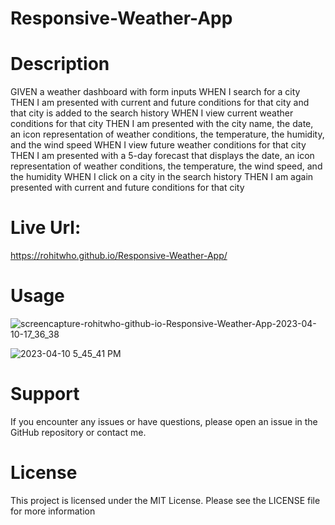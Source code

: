 # Responsive-Weather-App
# Description

GIVEN a weather dashboard with form inputs
WHEN I search for a city
THEN I am presented with current and future conditions for that city and that city is added to the search history
WHEN I view current weather conditions for that city
THEN I am presented with the city name, the date, an icon representation of weather conditions, the temperature, the humidity, and the wind speed
WHEN I view future weather conditions for that city
THEN I am presented with a 5-day forecast that displays the date, an icon representation of weather conditions, the temperature, the wind speed, and the humidity
WHEN I click on a city in the search history
THEN I am again presented with current and future conditions for that city





# Live Url:
https://rohitwho.github.io/Responsive-Weather-App/
# Usage
![screencapture-rohitwho-github-io-Responsive-Weather-App-2023-04-10-17_36_38](https://user-images.githubusercontent.com/123782523/231005270-5b54ebe7-7478-44e9-8016-099dc3cde482.png)

![2023-04-10 5_45_41 PM](https://user-images.githubusercontent.com/123782523/231005284-0069b09f-40eb-41a2-bfaa-4cc5aa52dd00.png)

# Support
 If you encounter any issues or have questions, please open an issue in the GitHub repository or contact me.
 
 # License
 This project is licensed under the MIT License. Please see the LICENSE file for more information
